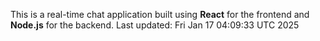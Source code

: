 This is a real-time chat application built using **React** for the frontend and **Node.js** for the backend.
Last updated: Fri Jan 17 04:09:33 UTC 2025
